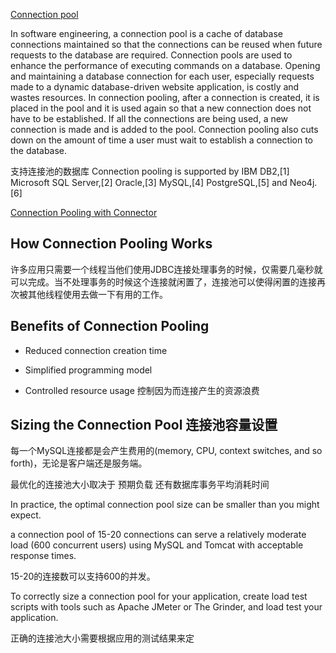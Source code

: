 [Connection pool](https://en.wikipedia.org/wiki/Connection_pool)

In software engineering, a connection pool is a cache of database connections maintained so that the connections can be reused when 
future requests to the database are required. Connection pools are used to enhance the performance of executing commands on a database. 
Opening and maintaining a database connection for each user, especially requests made to a dynamic database-driven website application, 
is costly and wastes resources. In connection pooling, after a connection is created, it is placed in the pool and it is used again so 
that a new connection does not have to be established. If all the connections are being used, 
a new connection is made and is added to the pool. 
Connection pooling also cuts down on the amount of time a user must wait to establish a connection to the database.

支持连接池的数据库
Connection pooling is supported by IBM DB2,[1] Microsoft SQL Server,[2] Oracle,[3] MySQL,[4] PostgreSQL,[5] and Neo4j.[6]

[Connection Pooling with Connector](https://dev.mysql.com/doc/connector-j/5.1/en/connector-j-usagenotes-j2ee-concepts-connection-pooling.html)

## How Connection Pooling Works
许多应用只需要一个线程当他们使用JDBC连接处理事务的时候，仅需要几毫秒就可以完成。当不处理事务的时候这个连接就闲置了，连接池可以使得闲置的连接再次被其他线程使用去做一下有用的工作。

## Benefits of Connection Pooling

- Reduced connection creation time

- Simplified programming model

- Controlled resource usage
    控制因为而连接产生的资源浪费

## Sizing the Connection Pool 连接池容量设置

每一个MySQL连接都是会产生费用的(memory, CPU, context switches, and so forth)，无论是客户端还是服务端。

最优化的连接池大小取决于 预期负载 还有数据库事务平均消耗时间

In practice, the optimal connection pool size can be smaller than you might expect.

 a connection pool of 15-20 connections can serve a relatively moderate load (600 concurrent users) using MySQL and Tomcat with acceptable response times.

15-20的连接数可以支持600的并发。

To correctly size a connection pool for your application, create load test scripts with tools such as Apache JMeter or The Grinder, and load test your application.

正确的连接池大小需要根据应用的测试结果来定
